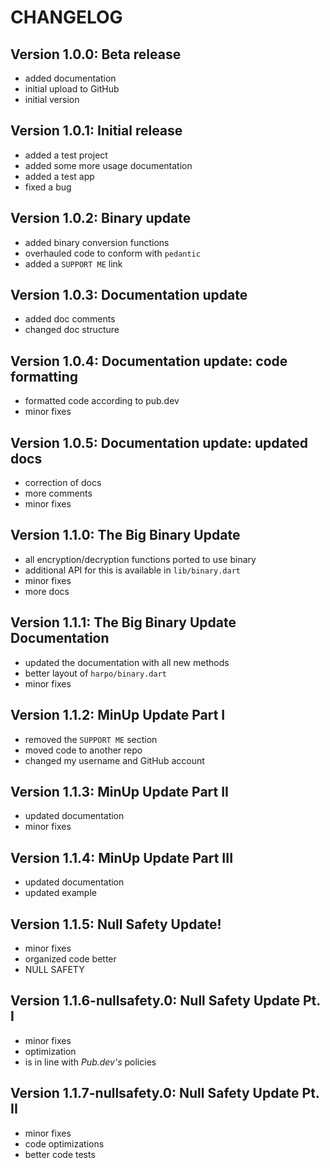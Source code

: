 # CHANGELOG

## Version 1.0.0: Beta release

- added documentation
- initial upload to GitHub
- initial version


## Version 1.0.1: Initial release

- added a test project
- added some more usage documentation
- added a test app
- fixed a bug

## Version 1.0.2: Binary update

- added binary conversion functions
- overhauled code to conform with `pedantic`
- added a `SUPPORT ME` link

## Version 1.0.3: Documentation update

- added doc comments
- changed doc structure

## Version 1.0.4: Documentation update: code formatting

- formatted code according to pub.dev
- minor fixes

## Version 1.0.5: Documentation update: updated docs

- correction of docs
- more comments
- minor fixes

## Version 1.1.0: The Big Binary Update

- all encryption/decryption functions ported to use binary
- additional API for this is available in `lib/binary.dart`
- minor fixes
- more docs

## Version 1.1.1: The Big Binary Update Documentation

- updated the documentation with all new methods
- better layout of `harpo/binary.dart`
- minor fixes

## Version 1.1.2: MinUp Update Part I

- removed the `SUPPORT ME` section
- moved code to another repo
- changed my username and GitHub account

## Version 1.1.3: MinUp Update Part II

- updated documentation
- minor fixes

## Version 1.1.4: MinUp Update Part III

- updated documentation
- updated example

## Version 1.1.5: Null Safety Update!

- minor fixes
- organized code better
- NULL SAFETY

## Version 1.1.6-nullsafety.0: Null Safety Update Pt. I

- minor fixes
- optimization
- is in line with *Pub.dev's* policies

## Version 1.1.7-nullsafety.0: Null Safety Update Pt. II

- minor fixes
- code optimizations
- better code tests
